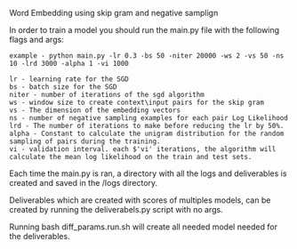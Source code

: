 Word Embedding using skip gram and negative samplign

In order to train a model you should run the main.py file with the following flags and args:

	example - python main.py -lr 0.3 -bs 50 -niter 20000 -ws 2 -vs 50 -ns 10 -lrd 3000 -alpha 1 -vi 1000

	lr - learning rate for the SGD
	bs - batch size for the SGD
	niter - number of iterations of the sgd algorithm
	ws - window size to create context\input pairs for the skip gram
	vs - The dimension of the embedding vectors
	ns - number of negative sampling examples for each pair Log Likelihood
	lrd - The number of iterations to make before reducing the lr by 50%.
	alpha - Constant to calculate the unigram distribution for the random sampling of pairs during the training.
	vi - validation interval. each $'vi' iterations, the algorithm will calculate the mean log likelihood on the train and test sets.

Each time the main.py is ran, a directory with all the logs and deliverables is created and saved in the /logs directory.

Deliverables which are created with scores of multiples models, can be created by running the deliverabels.py script with no args.

Running bash diff_params.run.sh will create all needed model needed for the deliverables.

